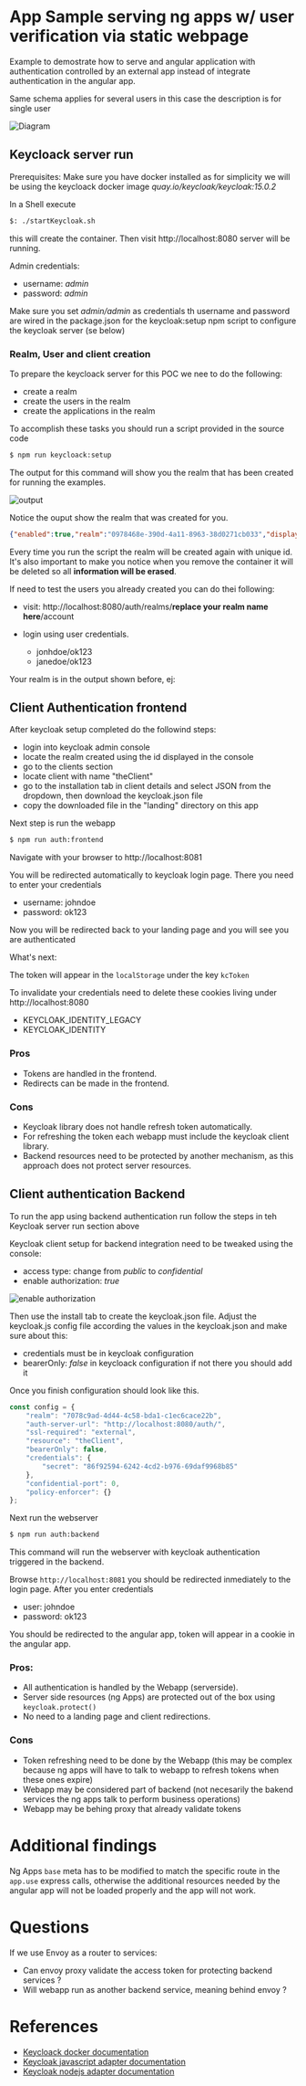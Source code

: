 # App Sample serving ng apps w/ user verification via static webpage

Example to demostrate how to serve and angular application with authentication controlled by an external app instead of integrate authentication in the angular app.

Same schema applies for several users in this case the description is for single user

![Diagram](docs/diagrams/out/auth/auth.png)


## Keycloack server run

Prerequisites: Make sure you have docker installed as for simplicity we will be using the keycloack docker image _quay.io/keycloak/keycloak:15.0.2_

In a Shell execute 

```bash
$: ./startKeycloak.sh
```

this will create the container. Then visit http://localhost:8080 server will be running.

Admin credentials:

- username: *admin*
- password: *admin*

Make sure you set *admin/admin* as credentials th username and password are wired in the package.json for the keycloak:setup npm script to configure the keycloak server (se below)
### Realm, User and client creation

To prepare the keycloack server for this POC we nee to do the following:

- create a realm
- create the users in the realm
- create the applications in the realm

To accomplish these tasks you should run a script provided in the source code

```bash
$ npm run keycloack:setup
```

The output for this command will show you the realm that has been created for running the examples. 

![output](./docs/output-keycloak-setup.png)

Notice the ouput show the realm that was created for you.

```json
{"enabled":true,"realm":"0978468e-390d-4a11-8963-38d0271cb033","displayName":"TestCompany-0978468e-390d-4a11-8963-38d0271cb033"}
```

Every time you run the script the realm will be created again with unique id.
It's also important to make you notice when you remove the container it will be deleted so all **information will be erased**.

If need to test the users you already created you can do thei following:

- visit: http://localhost:8080/auth/realms/**replace your realm name here**/account
- login using user credentials.
    
    - jonhdoe/ok123
    - janedoe/ok123

Your realm is in the output shown before, ej:

## Client Authentication frontend

After keycloak setup completed do the followind steps:

- login into keycloak admin console
- locate the realm created using the id displayed in the console
- go to the clients section
- locate client with name "theClient"
- go to the installation tab in client details and select JSON from the dropdown, then download the keycloak.json file
- copy the downloaded file in the "landing" directory on this app

Next step is run the webapp

```bash
$ npm run auth:frontend
```

Navigate with your browser to http://localhost:8081

You will be redirected automatically to keycloak login page. There you need to enter your credentials

- username: johndoe
- password: ok123

Now you will be redirected back to your landing page and you will see you are authenticated

What's next:

The token will appear in the `localStorage` under the key `kcToken`

To invalidate your credentials need to delete these cookies living under http://localhost:8080

- KEYCLOAK_IDENTITY_LEGACY
- KEYCLOAK_IDENTITY

### Pros

- Tokens are handled in the frontend.
- Redirects can be made in the frontend.

### Cons

- Keycloak library does not handle refresh token automatically.
- For refreshing the token each webapp must include the keycloak client library.
- Backend resources need to be protected by another mechanism, as this approach does not protect server resources.

## Client authentication Backend

To run the app using backend authentication run follow the steps in teh Keycloak server run section above 

Keycloak client setup for backend integration need to be tweaked using the console:

- access type: change from *public* to *confidential*
- enable authorization: *true*

![enable authorization](docs/shot-keycloack-client-config.png)

Then use the install tab to create the keycloak.json file. Adjust the keycloak.js config file according the values in the keycloak.json and make sure about this:

- credentials must be in keycloak configuration
- bearerOnly: *false* in keycloack configuration if not there you should add it


Once you finish configuration should look like this.

```javascript
const config = {
    "realm": "7078c9ad-4d44-4c58-bda1-c1ec6cace22b",
    "auth-server-url": "http://localhost:8080/auth/",
    "ssl-required": "external",
    "resource": "theClient",
    "​bearerOnly": false,
    "credentials": {
        "secret": "86f92594-6242-4cd2-b976-69daf9968b85"
    },
    "confidential-port": 0,
    "policy-enforcer": {}
};
```

Next run the webserver

```bash
$ npm run auth:backend
```

This command will run the webserver with keycloak authentication triggered in the backend.

Browse `http://localhost:8081` you should be redirected inmediately to the login page. After you enter credentials

- user: johndoe
- password: ok123

You should be redirected to the angular app, token will appear in a cookie in the angular app.


### Pros:

- All authentication is handled by the Webapp (serverside).
- Server side resources (ng Apps) are protected out of the box using `keycloak.protect()`
- No need to a landing page and client redirections.

### Cons

- Token refreshing need to be done by the Webapp (this may be complex because ng apps will have to talk to webapp to refresh tokens when these ones expire)
- Webapp may be considered part of backend (not necesarily the bakend services the ng apps talk to perform business operations)
- Webapp may be behing proxy that already validate tokens


# Additional findings

Ng Apps `base` meta has to be modified to match the specific route in the `app.use` express calls, otherwise the additional resources needed by the angular app will not be loaded properly and the app will not work.

# Questions

If we use Envoy as a router to services:

- Can envoy proxy validate the access token for protecting backend services ?
- Will webapp run as another backend service, meaning behind envoy ?


# References

- [Keycloack docker documentation](https://www.keycloak.org/getting-started/getting-started-docker)
- [Keycloak javascript adapter documentation](https://www.keycloak.org/docs/latest/securing_apps/index.html#_javascript_adapter)
- [Keycloak nodejs adapter documentation](https://www.keycloak.org/docs/latest/securing_apps/index.html#_nodejs_adapter)